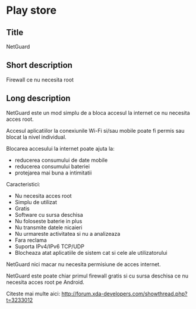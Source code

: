 Play store
==========

Title
-----
NetGuard


Short description
-----------------
Firewall ce nu necesita root


Long description
----------------
NetGuard este un mod simplu de a bloca accesul la internet ce nu necesita acces root.

Accesul aplicatiilor la conexiunile Wi-Fi si/sau mobile poate fi permis sau blocat la nivel individual.

Blocarea accesului la internet poate ajuta la:

- reducerea consumului de date mobile
- reducerea consumului bateriei
- protejarea mai buna a intimitatii

Caracteristici:

- Nu necesita acces root
- Simplu de utilizat
- Gratis
- Software cu sursa deschisa
- Nu foloseste baterie in plus
- Nu transmite datele nicaieri
- Nu urmareste activitatea si nu a analizeaza
- Fara reclama
- Suporta IPv4/IPv6 TCP/UDP
- Blocheaza atat aplicatiile de sistem cat si cele ale utilizatorului

NetGuard nici macar nu necesita permisiune de acces internet.

NetGuard este poate chiar primul firewall gratis si cu sursa deschisa ce nu necesita acces root pe Android.

Citeste mai multe aici: http://forum.xda-developers.com/showthread.php?t=3233012
